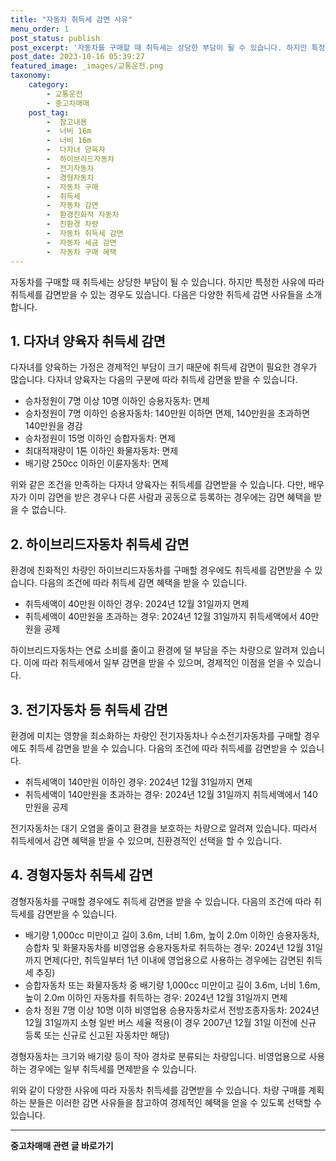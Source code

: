 ```yaml
---
title: "자동차 취득세 감면 사유"
menu_order: 1
post_status: publish
post_excerpt: '자동차를 구매할 때 취득세는 상당한 부담이 될 수 있습니다. 하지만 특정한 사유에 따라 취득세를 감면받을 수 있는 경우도 있습니다. 다음은 다양한 취득세 감면 사유들을 소개합니다.'
post_date: 2023-10-16 05:39:27
featured_image: _images/교통운전.png
taxonomy:
    category:
        - 교통운전
        - 중고차매매
    post_tag:
        -  참고내용
        -  너비 16m
        -  너비 16m
        -  다자녀 양육자
        -  하이브리드자동차
        -  전기자동차
        -  경형자동차
        -  자동차 구매
        -  취득세
        -  자동차 감면
        -  환경친화적 자동차
        -  친환경 차량
        -  자동차 취득세 감면
        -  자동차 세금 감면
        -  자동차 구매 혜택
---
```



자동차를 구매할 때 취득세는 상당한 부담이 될 수 있습니다. 하지만 특정한 사유에 따라 취득세를 감면받을 수 있는 경우도 있습니다. 다음은 다양한 취득세 감면 사유들을 소개합니다.

## 1. 다자녀 양육자 취득세 감면

다자녀를 양육하는 가정은 경제적인 부담이 크기 때문에 취득세 감면이 필요한 경우가 많습니다. 다자녀 양육자는 다음의 구분에 따라 취득세 감면을 받을 수 있습니다.

- 승차정원이 7명 이상 10명 이하인 승용자동차: 면제
- 승차정원이 7명 이하인 승용자동차: 140만원 이하면 면제, 140만원을 초과하면 140만원을 경감
- 승차정원이 15명 이하인 승합자동차: 면제
- 최대적재량이 1톤 이하인 화물자동차: 면제
- 배기량 250cc 이하인 이륜자동차: 면제

위와 같은 조건을 만족하는 다자녀 양육자는 취득세를 감면받을 수 있습니다. 다만, 배우자가 이미 감면을 받은 경우나 다른 사람과 공동으로 등록하는 경우에는 감면 혜택을 받을 수 없습니다.

## 2. 하이브리드자동차 취득세 감면

환경에 친화적인 차량인 하이브리드자동차를 구매할 경우에도 취득세를 감면받을 수 있습니다. 다음의 조건에 따라 취득세 감면 혜택을 받을 수 있습니다.

- 취득세액이 40만원 이하인 경우: 2024년 12월 31일까지 면제
- 취득세액이 40만원을 초과하는 경우: 2024년 12월 31일까지 취득세액에서 40만원을 공제

하이브리드자동차는 연료 소비를 줄이고 환경에 덜 부담을 주는 차량으로 알려져 있습니다. 이에 따라 취득세에서 일부 감면을 받을 수 있으며, 경제적인 이점을 얻을 수 있습니다.

## 3. 전기자동차 등 취득세 감면

환경에 미치는 영향을 최소화하는 차량인 전기자동차나 수소전기자동차를 구매할 경우에도 취득세 감면을 받을 수 있습니다. 다음의 조건에 따라 취득세를 감면받을 수 있습니다.

- 취득세액이 140만원 이하인 경우: 2024년 12월 31일까지 면제
- 취득세액이 140만원을 초과하는 경우: 2024년 12월 31일까지 취득세액에서 140만원을 공제

전기자동차는 대기 오염을 줄이고 환경을 보호하는 차량으로 알려져 있습니다. 따라서 취득세에서 감면 혜택을 받을 수 있으며, 친환경적인 선택을 할 수 있습니다.

## 4. 경형자동차 취득세 감면

경형자동차를 구매할 경우에도 취득세 감면을 받을 수 있습니다. 다음의 조건에 따라 취득세를 감면받을 수 있습니다.

- 배기량 1,000cc 미만이고 길이 3.6m, 너비 1.6m, 높이 2.0m 이하인 승용자동차, 승합차 및 화물자동차를 비영업용 승용자동차로 취득하는 경우: 2024년 12월 31일까지 면제(다만, 취득일부터 1년 이내에 영업용으로 사용하는 경우에는 감면된 취득세 추징)
- 승합자동차 또는 화물자동차 중 배기량 1,000cc 미만이고 길이 3.6m, 너비 1.6m, 높이 2.0m 이하인 자동차를 취득하는 경우: 2024년 12월 31일까지 면제
- 승차 정원 7명 이상 10명 이하 비영업용 승용자동차로서 전방조종자동차: 2024년 12월 31일까지 소형 일반 버스 세율 적용(이 경우 2007년 12월 31일 이전에 신규 등록 또는 신규로 신고된 자동차만 해당)

경형자동차는 크기와 배기량 등이 작아 경차로 분류되는 차량입니다. 비영업용으로 사용하는 경우에는 일부 취득세를 면제받을 수 있습니다.

위와 같이 다양한 사유에 따라 자동차 취득세를 감면받을 수 있습니다. 차량 구매를 계획하는 분들은 이러한 감면 사유들을 참고하여 경제적인 혜택을 얻을 수 있도록 선택할 수 있습니다.

<!-- wp:separator -->
<hr class="wp-block-separator has-alpha-channel-opacity"/>
<!-- /wp:separator -->

<!-- wp:group {"backgroundColor":"base","layout":{"type":"constrained"}} -->
<div class="wp-block-group has-base-background-color has-background"><!-- wp:paragraph {"align":"center","fontSize":"medium"} -->
<p class="has-text-align-center has-large-font-size"><strong>중고차매매 관련 글 바로가기</strong></p>
<!-- /wp:paragraph -->


<!-- wp:latest-posts
{"categories":[{"id":1891,"count":19,"description":"","link":"https://uknowlaw.com/category/%ec%a4%91%ea%b3%a0%ec%b0%a8%eb%a7%a4%eb%a7%a4/","name":"중고차매매","slug":"중고차매매","taxonomy":"category","parent":0,"meta":[],"_links":{"self":[{"href":"https://uknowlaw.com/wp-json/wp/v2/categories/1891"}],"collection":[{"href":"https://uknowlaw.com/wp-json/wp/v2/categories"}],"about":[{"href":"https://uknowlaw.com/wp-json/wp/v2/taxonomies/category"}],"wp:post_type":[{"href":"https://uknowlaw.com/wp-json/wp/v2/posts?categories=1891"}],"curies":[{"name":"wp","href":"https://api.w.org/{rel}","templated":true}]}}],"postsToShow":100,"excerptLength":28,"postLayout":"grid","columns":2,"featuredImageAlign":"left","featuredImageSizeSlug":"large","fontSize":18px} /--></div>
<!-- /wp:group -->
